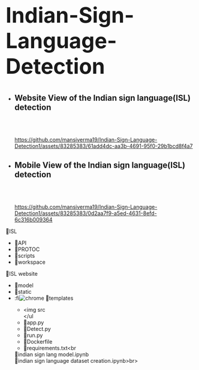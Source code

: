 # <b><h1>Indian-Sign-Language-Detection</h1></b>
<ul>
<li><h2>Website View of the Indian sign language(ISL) detection</h2></li><br><br>
    
 https://github.com/mansiverma19/Indian-Sign-Language-Detection1/assets/83285383/61add4dc-aa3b-4691-95f0-29b1bcd8f4a7
   
<li><h2>Mobile View of the Indian sign language(ISL) detection</h2></li><br><br>
  
https://github.com/mansiverma19/Indian-Sign-Language-Detection1/assets/83285383/0d2aa7f9-a5ed-4631-8efd-6c316b009364
   
</ul>

:file_folder:ISL<br>
    <ul>
    <li>:file_folder:API<br></li>
    <li>:file_folder:PROTOC<br></li>
    <li>:file_folder:scripts<br></li>
    <li>:file_folder:workspace<br></li>
    </ul>
:file_folder:ISL website<br>
    <ul>
    <li>:file_folder:model<br></li>
    <li>:file_folder:static<br></li>
    <li>:fi![chrome](https://github.com/mansiverma19/Indian-Sign-Language-Detection1/assets/83285383/1542db0f-5baf-4fd8-a6a0-3ab295566572)
:file_folder:templates<br></li>
    <ul>
        <li><img src</li>
    </ul
    <li>:page_facing_up:app.py<br></li>
    <li>:page_facing_up:Detect.py<br></li>
    <li>:page_facing_up:run.py<br></li>
    <li>:whale:Dockerfile<br></li>
    <li>:page_facing_up:requirements.txt<br</li>
    </ul>
:page_facing_up:indian sign lang model.ipynb<br>
:page_facing_up:indian sign language dataset creation.ipynb>br>




